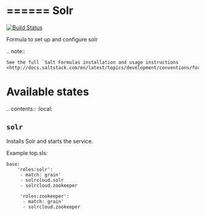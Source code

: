 ======
Solr
======

[![Build Status](https://travis-ci.org/saltstack-formula/solr-formula.svg?branch=master)](https://travis-ci.org/saltstack-formula/solr-formula)

Formula to set up and configure solr

.. note::

    See the full `Salt Formulas installation and usage instructions
    <http://docs.saltstack.com/en/latest/topics/development/conventions/formulas.html>`_.

Available states
================

.. contents::
    :local:

``solr``
----------

Installs Solr and starts the service.

Example top.sls:
```
base:
    'roles:solr':
     - match: grain'
     - solrcloud.solr
     - solrcloud.zookeeper

     'roles:zookeeper':
      - match: grain'
      - solrcloud.zookeeper

```
